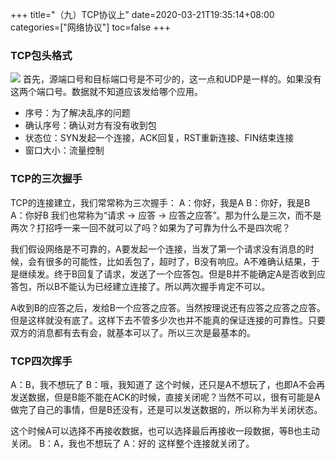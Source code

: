 +++
title="（九）TCP协议上"
date=2020-03-21T19:35:14+08:00
categories=["网络协议"]
toc=false
+++

### TCP包头格式
![](https://pic.downk.cc/item/5e79c9919dbe9d88c5e27273.jpg)
首先，源端口号和目标端口号是不可少的，这一点和UDP是一样的。如果没有这两个端口号。数据就不知道应该发给哪个应用。
+ 序号：为了解决乱序的问题
+ 确认序号：确认对方有没有收到包
+ 状态位：SYN发起一个连接，ACK回复，RST重新连接、FIN结束连接
+ 窗口大小：流量控制

### TCP的三次握手
TCP的连接建立，我们常常称为三次握手：
A：你好，我是A
B：你好，我是B
A：你好B
我们也常称为“请求 -> 应答 -> 应答之应答”。那为什么是三次，而不是两次？打招呼一来一回不就可以了吗？如果为了可靠为什么不是四次呢？

我们假设网络是不可靠的，A要发起一个连接，当发了第一个请求没有消息的时候，会有很多的可能性，比如丢包了，超时了，B没有响应。A不难确认结果，于是继续发。终于B回复了请求，发送了一个应答包。但是B并不能确定A是否收到应答包，所以B不能认为已经建立连接了。所以两次握手肯定不可以。

A收到B的应答之后，发给B一个应答之应答。当然按理说还有应答之应答之应答。但是这样就没有底了。这样下去不管多少次也并不能真的保证连接的可靠性。只要双方的消息都有去有会，就基本可以了。所以三次是最基本的。

### TCP四次挥手
A：B，我不想玩了
B：哦，我知道了
这个时候，还只是A不想玩了，也即A不会再发送数据，但是B能不能在ACK的时候，直接关闭呢？当然不可以，很有可能是A做完了自己的事情，但是B还没有，还是可以发送数据的，所以称为半关闭状态。

这个时候A可以选择不再接收数据，也可以选择最后再接收一段数据，等B也主动关闭。
B：A，我也不想玩了
A：好的
这样整个连接就关闭了。
